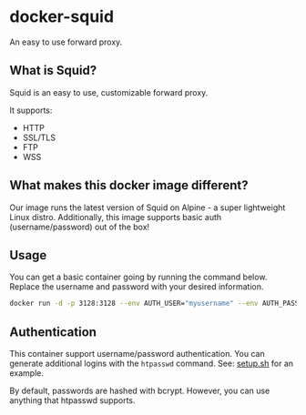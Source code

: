 # docker-squid

An easy to use forward proxy.

## What is Squid?

Squid is an easy to use, customizable forward proxy.

It supports:

* HTTP
* SSL/TLS
* FTP
* WSS

## What makes this docker image different?

Our image runs the latest version of Squid on Alpine - a super lightweight Linux distro.
Additionally, this image supports basic auth (username/password) out of the box!

## Usage

You can get a basic container going by running the command below.
Replace the username and password with your desired information.


```bash
docker run -d -p 3128:3128 --env AUTH_USER="myusername" --env AUTH_PASS="mypassword" 54/squid

```

## Authentication

This container support username/password authentication. You can generate additional
logins with the ```htpasswd``` command. See: [setup.sh](/setup.sh) for an example.

By default, passwords are hashed with bcrypt. However, you can use anything that htpasswd supports.
